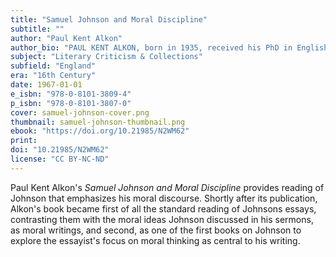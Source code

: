 ```yaml
---
title: "Samuel Johnson and Moral Discipline"
subtitle: ""
author: "Paul Kent Alkon"
author_bio: "PAUL KENT ALKON, born in 1935, received his PhD in English literature from the University of Chicago in 1962. He has taught English literature at the University of California-Berkeley, the University of Maryland, the University of Minnesota, and the University of Southern California. He researches and writes on 18th century English and French literature, utopian writing, and science fiction."
subject: "Literary Criticism & Collections"
subfield: "England"
era: "16th Century"
date: 1967-01-01
e_isbn: "978-0-8101-3809-4"
p_isbn: "978-0-8101-3807-0"
cover: samuel-johnson-cover.png
thumbnail: samuel-johnson-thumbnail.png
ebook: "https://doi.org/10.21985/N2WM62"
print:
doi: "10.21985/N2WM62"
license: "CC BY-NC-ND"
---
```

Paul Kent Alkon's _Samuel Johnson and Moral Discipline_ provides reading of Johnson that emphasizes his moral discourse. Shortly after its publication, Alkon's book became first of all the standard reading of Johnsons essays, contrasting them with the moral ideas Johnson discussed in his sermons, as moral writings, and second, as one of the first books on Johnson to explore the essayist's focus on moral thinking as central to his writing.
